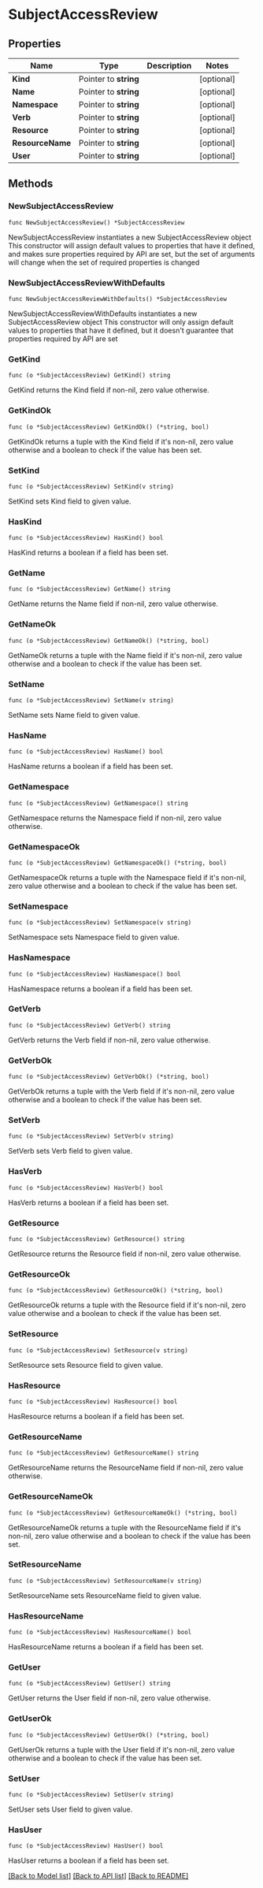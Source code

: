 # SubjectAccessReview

## Properties

Name | Type | Description | Notes
------------ | ------------- | ------------- | -------------
**Kind** | Pointer to **string** |  | [optional] 
**Name** | Pointer to **string** |  | [optional] 
**Namespace** | Pointer to **string** |  | [optional] 
**Verb** | Pointer to **string** |  | [optional] 
**Resource** | Pointer to **string** |  | [optional] 
**ResourceName** | Pointer to **string** |  | [optional] 
**User** | Pointer to **string** |  | [optional] 

## Methods

### NewSubjectAccessReview

`func NewSubjectAccessReview() *SubjectAccessReview`

NewSubjectAccessReview instantiates a new SubjectAccessReview object
This constructor will assign default values to properties that have it defined,
and makes sure properties required by API are set, but the set of arguments
will change when the set of required properties is changed

### NewSubjectAccessReviewWithDefaults

`func NewSubjectAccessReviewWithDefaults() *SubjectAccessReview`

NewSubjectAccessReviewWithDefaults instantiates a new SubjectAccessReview object
This constructor will only assign default values to properties that have it defined,
but it doesn't guarantee that properties required by API are set

### GetKind

`func (o *SubjectAccessReview) GetKind() string`

GetKind returns the Kind field if non-nil, zero value otherwise.

### GetKindOk

`func (o *SubjectAccessReview) GetKindOk() (*string, bool)`

GetKindOk returns a tuple with the Kind field if it's non-nil, zero value otherwise
and a boolean to check if the value has been set.

### SetKind

`func (o *SubjectAccessReview) SetKind(v string)`

SetKind sets Kind field to given value.

### HasKind

`func (o *SubjectAccessReview) HasKind() bool`

HasKind returns a boolean if a field has been set.

### GetName

`func (o *SubjectAccessReview) GetName() string`

GetName returns the Name field if non-nil, zero value otherwise.

### GetNameOk

`func (o *SubjectAccessReview) GetNameOk() (*string, bool)`

GetNameOk returns a tuple with the Name field if it's non-nil, zero value otherwise
and a boolean to check if the value has been set.

### SetName

`func (o *SubjectAccessReview) SetName(v string)`

SetName sets Name field to given value.

### HasName

`func (o *SubjectAccessReview) HasName() bool`

HasName returns a boolean if a field has been set.

### GetNamespace

`func (o *SubjectAccessReview) GetNamespace() string`

GetNamespace returns the Namespace field if non-nil, zero value otherwise.

### GetNamespaceOk

`func (o *SubjectAccessReview) GetNamespaceOk() (*string, bool)`

GetNamespaceOk returns a tuple with the Namespace field if it's non-nil, zero value otherwise
and a boolean to check if the value has been set.

### SetNamespace

`func (o *SubjectAccessReview) SetNamespace(v string)`

SetNamespace sets Namespace field to given value.

### HasNamespace

`func (o *SubjectAccessReview) HasNamespace() bool`

HasNamespace returns a boolean if a field has been set.

### GetVerb

`func (o *SubjectAccessReview) GetVerb() string`

GetVerb returns the Verb field if non-nil, zero value otherwise.

### GetVerbOk

`func (o *SubjectAccessReview) GetVerbOk() (*string, bool)`

GetVerbOk returns a tuple with the Verb field if it's non-nil, zero value otherwise
and a boolean to check if the value has been set.

### SetVerb

`func (o *SubjectAccessReview) SetVerb(v string)`

SetVerb sets Verb field to given value.

### HasVerb

`func (o *SubjectAccessReview) HasVerb() bool`

HasVerb returns a boolean if a field has been set.

### GetResource

`func (o *SubjectAccessReview) GetResource() string`

GetResource returns the Resource field if non-nil, zero value otherwise.

### GetResourceOk

`func (o *SubjectAccessReview) GetResourceOk() (*string, bool)`

GetResourceOk returns a tuple with the Resource field if it's non-nil, zero value otherwise
and a boolean to check if the value has been set.

### SetResource

`func (o *SubjectAccessReview) SetResource(v string)`

SetResource sets Resource field to given value.

### HasResource

`func (o *SubjectAccessReview) HasResource() bool`

HasResource returns a boolean if a field has been set.

### GetResourceName

`func (o *SubjectAccessReview) GetResourceName() string`

GetResourceName returns the ResourceName field if non-nil, zero value otherwise.

### GetResourceNameOk

`func (o *SubjectAccessReview) GetResourceNameOk() (*string, bool)`

GetResourceNameOk returns a tuple with the ResourceName field if it's non-nil, zero value otherwise
and a boolean to check if the value has been set.

### SetResourceName

`func (o *SubjectAccessReview) SetResourceName(v string)`

SetResourceName sets ResourceName field to given value.

### HasResourceName

`func (o *SubjectAccessReview) HasResourceName() bool`

HasResourceName returns a boolean if a field has been set.

### GetUser

`func (o *SubjectAccessReview) GetUser() string`

GetUser returns the User field if non-nil, zero value otherwise.

### GetUserOk

`func (o *SubjectAccessReview) GetUserOk() (*string, bool)`

GetUserOk returns a tuple with the User field if it's non-nil, zero value otherwise
and a boolean to check if the value has been set.

### SetUser

`func (o *SubjectAccessReview) SetUser(v string)`

SetUser sets User field to given value.

### HasUser

`func (o *SubjectAccessReview) HasUser() bool`

HasUser returns a boolean if a field has been set.


[[Back to Model list]](../README.md#documentation-for-models) [[Back to API list]](../README.md#documentation-for-api-endpoints) [[Back to README]](../README.md)


